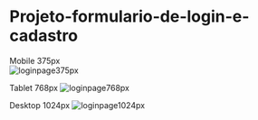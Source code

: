 # Projeto-formulario-de-login-e-cadastro

Mobile 375px<br>
![loginpage375px](https://github.com/Kauaguarinogabriell/Projeto-formulario-de-login-e-cadastro/assets/111528352/b0193f80-d515-4fa9-9a0c-971bc1a78d85)


Tablet 768px
![loginpage768px](https://github.com/Kauaguarinogabriell/Projeto-formulario-de-login-e-cadastro/assets/111528352/fe3c03ec-fa2f-48bf-a4f5-c801816e34f5)


Desktop 1024px
![loginpage1024px](https://github.com/Kauaguarinogabriell/Projeto-formulario-de-login-e-cadastro/assets/111528352/5aa8f3b8-3cd2-427d-8509-4c8171c912c0)
